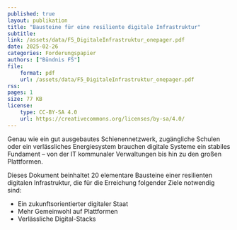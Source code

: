 ```yaml
---
published: true
layout: publikation
title: "Bausteine für eine resiliente digitale Infrastruktur"
subtitle:  
link: /assets/data/F5_DigitaleInfrastruktur_onepager.pdf
date: 2025-02-26
categories: Forderungspapier
authors: ["Bündnis F5"]
file:
    format: pdf
    url: /assets/data/F5_DigitaleInfrastruktur_onepager.pdf
rss:
pages: 1
size: 77 KB
license:
    type: CC-BY-SA 4.0
    url: https://creativecommons.org/licenses/by-sa/4.0/
---
```


Genau wie ein gut ausgebautes Schienennetzwerk, zugängliche Schulen oder ein verlässliches Energiesystem brauchen digitale Systeme ein stabiles Fundament – von der IT kommunaler Verwaltungen bis hin zu den großen Plattformen.

Dieses Dokument beinhaltet 20 elementare Bausteine einer resilienten digitalen Infrastruktur, die für die Erreichung folgender Ziele notwendig sind:

- Ein zukunftsorientierter digitaler Staat
- Mehr Gemeinwohl auf Plattformen
- Verlässliche Digital-Stacks
